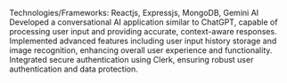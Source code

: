Technologies/Frameworks:  Reactjs, Expressjs, MongoDB, Gemini AI
Developed a conversational AI application similar to ChatGPT, capable of processing user input and providing accurate, context-aware responses.
Implemented advanced features including user input history storage and image recognition, enhancing overall user experience and functionality.
Integrated secure authentication using Clerk, ensuring robust user authentication and data protection.
